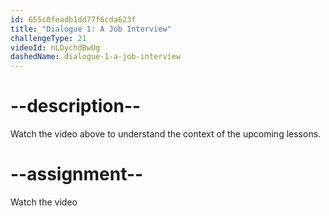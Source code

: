 ```yaml
---
id: 655c0feadb1dd77f6cda623f
title: "Dialogue 1: A Job Interview"
challengeType: 21
videoId: nLDychdBwUg
dashedName: dialogue-1-a-job-interview
---
```


# --description--

Watch the video above to understand the context of the upcoming lessons.

# --assignment--

Watch the video

